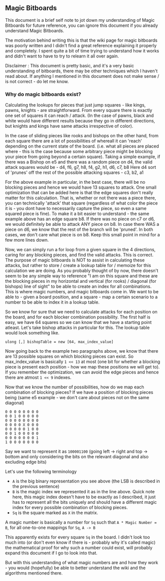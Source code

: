 ## Magic Bitboards

This document is a brief self note to jot down my understanding of Magic Bitboards for future reference, you can ignore this document if you already understand Magic Bitboards.

The motivation behind writing this is that the wiki page for magic bitboards was poorly written and I didn't find a great reference explaining it properly and completely. I spent quite a bit of time trying to understand how it works and didn't want to have to try to relearn it all over again.

Disclaimer : This document is pretty basic, and it's a very basic understanding of bitboards, there may be other techniques which I haven't read about. If anything I mentioned in this document does not make sense / is not correct - do let me know.

### Why do magic bitboards exist?
Calculating the lookups for pieces that just jump squares - like kings, pawns, knights - are straightforward. From every square there is exactly one set of squares it can reach / attack. (In the case of pawns, black and white would have different results because they go in different directions, but knights and kings have same attacks irrespective of color).

In the case of sliding pieces like rooks and bishops on the other hand, from each square there are a lot of possibilities of whereall it can 'reach' depending on the current state of the board. (i.e. what all pieces are placed where - this is the case because some arbitrary piece might be blocking your piece from going beyond a certain square).
Taking a simple example, if there was a Bishop on e5 and there was a random piece on d4, the valid attack squares would be - d4, f6, g7, h8, f4, g2, h1, d6, c7, b8
Here d4 sort of 'prunes' off the rest of the possible attacking squares - c3, b2, a1

For the above example in particular, in the best case, there will be no blocking pieces and hence we would have 13 squares to attack.
One small optimization that can be added here is that the edge squares don't really matter for this calculation. That is, whether or not there was a piece there, you can technically 'attack' that square (regardless of what color the piece it is - you dont have to necessarily capture the piece, so even a same squared piece is fine).
To make it a bit easier to understand - the same example above has an edge square b8. If there was no piece on c7 or d6, we would definitely be able to attack ANY piece on b8. In case there WAS a piece on d6, we know that the rest of the branch will be 'pruned'.
In both cases, we don't care what piece is on b8. Keep this small point in mind for a few more lines down.

Now, we can simply run a for loop from a given square in the 4 directions, caring for any blocking pieces, and find the valid attacks.
This is correct. The purpose of magic bitboards is NOT to assist in calculating these attacks, but rather to store / create a lookup table for / memoize for this calculation we are doing.
As you probably thought of by now, there doesn't seem to be any simple way to reference "I am on this square and these are the blocking pieces in my horizontal and vertical (for rooks) / diagonal (for bishops) line of sight" to be able to create an index for all combinations.
This is where magic numbers, and magic bitboards come in. We want to be able to - given a board position, and a square - map a certain scenario to a number to be able to index it in a lookup table.

So we know for sure that we need to calculate attacks for each position on the board, and for each blocker combination possibility. The first half is easy, we have 64 squares so we can know that we have a starting point atleast.
Let's take bishop attacks in particular for this. The lookup table would look something like.
```
ulong [,] bishopTable = new [64, max_index_value]
```
Now going back to the example two paragraphs above, we know that there are 13 possible squares on which blocking pieces can exist. So max_index_value is basically `1 << 13` at most (one bit for whether a blocking piece is present each position  - how we map these positions we will get to).
If you remember the optimization, we can avoid the edge pieces and hence there are atmost `1 << 9` indexes.

Now that we know the number of possibilities, how do we map each combination of blocking pieces?
If we have a position of blocking pieces being (same e5 example - we don't care about pieces not on the same diagonal)
```
0 0 0 0 0 0 0 0
0 0 1 0 0 0 0 0
0 0 0 0 0 0 0 0
0 0 0 0 X 0 0 0
0 0 0 0 0 1 0 0
0 0 1 0 0 0 0 0
0 0 0 0 0 0 0 1
1 0 0 0 0 0 0 0
```
Say we want to represent it as `100001100` (going left -> right and top -> bottom and only considering the bits on the relevant diagonal and also excluding edge bits)

Let's use the following terminology
- `A` is the big binary representation you see above (the LSB is described in the previous sentence)
- `B` is the magic index we represented it as in the line above. Quick note here, this magic index doesn't have to be exactly as I described, it just has to represent all the bits uniquely and should have a different magic index for every possible combination of blocking pieces.
- `Sq` is the square marked as `X` in the matrix.

A magic number is basically a number for `Sq` such that `A * Magic Number = B`, for all one-to-one mappings for `Sq`, `A -> B`

This apparently exists for every square `Sq` in the board. I didn't look too much into (or don't even know if there is - probably why it's called magic) the mathematical proof for why such a number could exist, will probably expand this document if I go to look into that.

But with this understanding of what magic numbers are and how they work - you would (hopefully) be able to better understand the wiki and the algorithms mentioned there.
